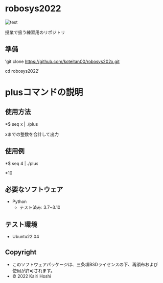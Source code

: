 # robosys2022
![test](https://github.com/koteitan00/robosys202x/actions/workflows/test.yml/badge.svg)

授業で扱う練習用のリポジトリ


## 準備
'git clone https://github.com/koteitan00/robosys202x.git

cd robosys2022'

# plusコマンドの説明

## 使用方法
*$ seq x | ./plus

xまでの整数を合計して出力

## 使用例
*$ seq 4 | ./plus

*10
## 必要なソフトウェア
* Python
  * テスト済み: 3.7~3.10

## テスト環境
* Ubuntu22.04

## Copyright
* このソフトウェアパッケージは、三条項BSDライセンスの下、再頒布および使用が許可されます。
* © 2022 Kairi Hoshi


